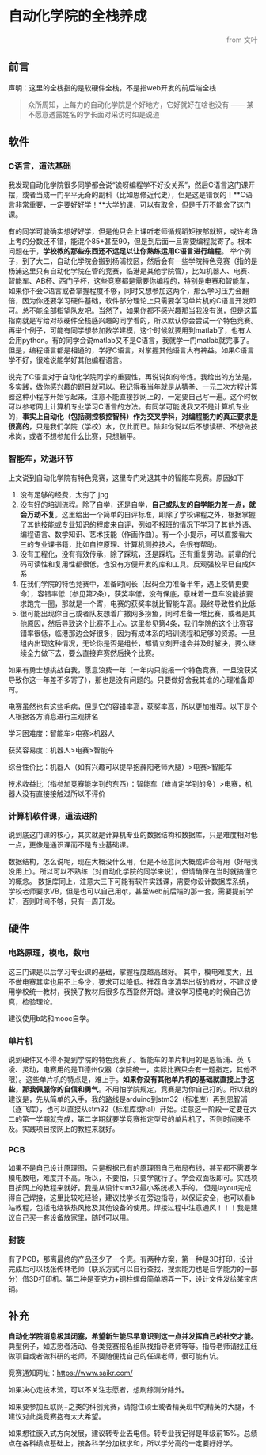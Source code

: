 # 自动化学院的全栈养成

<p style="color: gray;text-align: right">from 文叶</p>

## 前言
声明：这里的全栈指的是软硬件全栈，不是指web开发的前后端全栈


> 众所周知，上每力的自动化学院是个好地方，它好就好在啥也没有 —— 某不愿意透露姓名的学长面对采访时如是说道

## 软件
### C语言，道法基础
我发现自动化学院很多同学都会说“诶呀编程学不好没关系”，然后C语言这门课开摆，或者当成一门平平无奇的副科（比如思修近代史），但是这是错误的！**C语言非常重要，一定要好好学！**大学的课，可以有取舍，但是千万不能舍了这门课。  

有的同学可能确实想好好学，但是他只会上课听老师循规蹈矩按部就班，或许考场上考的分数还不错，能混个85+甚至90，但是到后面一旦需要编程就寄了。根本问题在于，**学校教的那些东西还不远足以让你熟练运用C语言进行编程**。
举个例子，到了大二，自动化学院会搬到杨浦校区，然后会有一些学院特色竞赛（指的是杨浦这里只有自动化学院在管的竞赛，临港是其他学院管），比如机器人、电赛、智能车、AB杯、西门子杯，这些竞赛都是需要你编程的，特别是电赛和智能车，如果你不会C语言或者掌握程度不够，同时又想参加这两个，那么学习压力会翻倍，因为你还要学习硬件基础，软件部分理论上只需要学习单片机的C语言开发即可。总不能全部指望队友吧。当然了，如果你都不感兴趣那当我没有说，但是这篇指南就是写给对软硬件全栈感兴趣的同学看的，所以默认你会尝试一个特色竞赛。
再举个例子，可能有同学想参加数学建模，这个时候就要用到matlab了，也有人会用python。有的同学会说matlab又不是C语言，我就学一门matlab就完事了。但是，编程语言都是相通的，学好C语言，对掌握其他语言大有裨益。如果C语言学不好，很难说能学好其他编程语言。

说完了C语言对于自动化学院同学的重要性，再说说如何修炼。我给出的方法是，多实践，做你感兴趣的题目就可以。我记得我当年就是从猜拳、一元二次方程计算器这种小程序开始写起来，注意不能直接抄网上的，一定要自己写一遍。这个时候可以参考网上计算机专业学习C语言的方法。有同学可能说我又不是计算机专业的，**事实上自动化（包括测控核控智科）作为交叉学科，对编程能力的真正要求是很高的**，只是我们学院（学校）水，仅此而已。除非你说以后不想读研、不想做技术岗，或者不想参加什么比赛，只想躺平。


### 智能车，劝退环节
上文说到自动化学院有特色竞赛，这里专门劝退其中的智能车竞赛。原因如下
1. 没有足够的经费，太穷了.jpg
2. 没有好的培训流程。除了自学，还是自学，**自己或队友的自学能力差一点，就会万劫不复**。这里给出一个简单的自评标准，即除了学校课程之外，根据掌握了其他技能或专业知识的程度来自评，例如不报班的情况下学习了其他外语、编程语言、数学知识、艺术技能（作画作曲）。有一个小提示，可以直接看大三的专业课书籍，比如自控原理、计算机测控技术，会很有帮助。
3. 没有工程化，没有有效传承，除了踩坑，还是踩坑，还有重复劳动。前辈的代码可读性和复用性都很低，也没有方便开发的库和工具。反观强校早已自成体系
4. 在我们学院的特色竞赛中，准备时间长（起码全力准备半年，遇上疫情更要命），容错率低（参见第2条），获奖率低，没有保底，意味着一旦车没能按要求跑完一圈，那就是一个寄，电赛的获奖率就比智能车高。最终导致性价比低
5. 很可能出现你自己或者队友想着广撒网多捞鱼，同时准备一堆比赛，或者是其他原因，然后导致这个比赛不上心。这里参见第4条，我们学院的这个比赛容错率很低，临港那边会好很多，因为有成体系的培训流程和足够的资源。一旦组内出现这种情况，无论你是否是组长，都请立刻开组会并及时解决，要么继续全力做下去，要么直接弃赛然后换个比赛。

如果有勇士想挑战自我，愿意浪费一年（一年内只能报一个特色竞赛，一旦没获奖导致你这一年差不多寄了），那也是没有问题的。只要做好舍我其谁的心理准备即可。

电赛虽然也有这些毛病，但是它的容错率高，获奖率高，所以更加推荐。以下是个人根据各方消息进行主观排名

学习困难度：智能车>电赛>机器人

获奖容易度：机器人>电赛>智能车

综合性价比：机器人（如有兴趣可以提早抱薛阳老师大腿）>电赛>智能车

技术收益比（指参加竞赛能学到的东西）：智能车（难肯定学到的多）>电赛，机器人没有直接接触过所以不评价


### 计算机软件课，道法进阶
说到底这门课的核心，其实就是计算机专业的数据结构和数据库，只是难度相对低一点，更像是通识课而不是专业基础课。

数据结构，怎么说呢，现在大概没什么用，但是不经意间大概或许会有用（好吧我没用上）。所以可以不熟练（对自动化学院的同学来说），但请确保在当时就搞懂它的概念。
数据库同上，注意大三下可能有软件实践课，需要你设计数据库系统，学校老师要求VB，但是也可以自己用qt，甚至web前后端的那一套，需要提前学好，否则时间不够，只有一周开发。

## 硬件
### 电路原理，模电，数电
这三门课是以后学习专业课的基础，掌握程度越高越好。
其中，模电难度大，且不做电赛其实也用不上多少，要求可以降低。推荐自学清华出版的教材，不建议使用学校统一教材，我换了教材后很多东西豁然开朗。建议学习模电的时候自己仿真，检验理论。

建议使用b站和mooc自学。

### 单片机
说到硬件又不得不提到学院的特色竞赛了。智能车的单片机用的是恩智浦、英飞凌、灵动，电赛用的是TI德州仪器（学院统一，实际比赛只会有一题指定，其他不限）。这些单片机的特点是，难上手。**如果你没有其他单片机的基础就直接上手这些，那我佩服你的自信和勇气**。不用怕学院规定，竞赛是为你自己打的。所以我的建议是，先从简单的入手，我的路线是arduino到stm32（标准库）再到恩智浦（逐飞库），也可以直接从stm32（标准库或hal）开始。注意这一阶段一定要在大二的第一学期就完成，第二学期就要学竞赛指定型号的单片机了，否则时间来不及。实践项目按网上的教程来就好。

### PCB
如果不是自己设计原理图，只是根据已有的原理图自己布局布线，甚至都不需要学模电数电，难度并不高。所以，不要怕，只要学就行了。学会双面板即可。实践项目按网上的教程来就好。我是从设计stm32最小系统板入手的。
但是layout完成得自己焊接，这里比较吃经验，建议找学长在旁边指导，以保证安全，也可以看b站教程，包括电烙铁热风枪及其他设备的使用。焊接过程中注意通风！！！我是建议自己买一套设备放家里，随时可以用。

### 封装
有了PCB，那离最终的产品还少了一个壳。有两种方案，第一种是3D打印，设计完成后可以找张传林老师（联系方式可以自行查找，搜索能力也是自学能力的一部分）借3D打印机。第二种是亚克力+铜柱螺母简单糊弄一下，设计文件发给某宝店铺。


## 补充
**自动化学院消息极其闭塞，希望新生能尽早意识到这一点并发挥自己的社交才能。**
典型例子，如志愿者活动、各类竞赛报名组队找指导老师等等。指导老师请找正经做项目或者做科研的老师，不要随便找自己的任课老师，很可能有坑。

竞赛通知网址：https://www.saikr.com/

如果决心走技术流，可以不关注志愿者，想刷综测分除外。

如果要参加互联网+之类的科创竞赛，请抱住硕士或者精英班中的精英的大腿，不建议对此类竞赛抱有太大希望。

如果想往嵌入式方向发展，建议转专业去电信。转专业我记得是年级前15%。总绩点在各科绩点基础上，按各科学分加权求和，所以学分高的一定要好好学。

